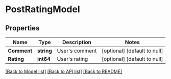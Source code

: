 # PostRatingModel

## Properties
Name | Type | Description | Notes
------------ | ------------- | ------------- | -------------
**Comment** | **string** | User&#39;s comment | [optional] [default to null]
**Rating** | **int64** | User&#39;s rating | [optional] [default to null]

[[Back to Model list]](../README.md#documentation-for-models) [[Back to API list]](../README.md#documentation-for-api-endpoints) [[Back to README]](../README.md)


